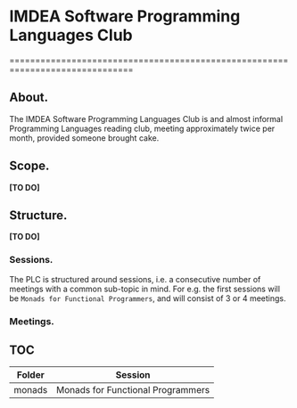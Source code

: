 # IMDEA Software Programming Languages Club
==============================================================================


## About.


The IMDEA Software Programming Languages Club is and almost informal Programming Languages reading club, meeting approximately twice per month, provided someone brought cake.


## Scope.

**[TO DO]**

## Structure.

**[TO DO]**

### Sessions.

The PLC is structured around sessions, i.e. a consecutive number of meetings with a common sub-topic in mind. For e.g. the first sessions will be ```Monads for Functional Programmers```, and will consist of 3 or 4 meetings.

### Meetings.


## TOC

| Folder | Session |
|-----|-------------|
| monads |  Monads for Functional Programmers|






